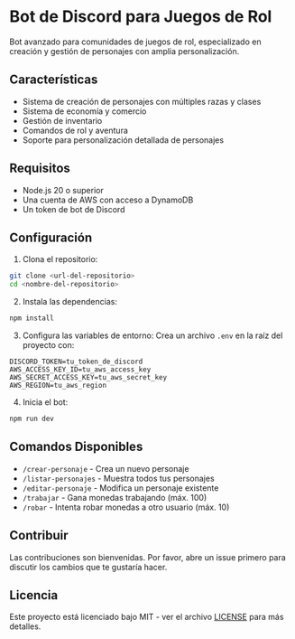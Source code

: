 # Bot de Discord para Juegos de Rol

Bot avanzado para comunidades de juegos de rol, especializado en creación y gestión de personajes con amplia personalización.

## Características

- Sistema de creación de personajes con múltiples razas y clases
- Sistema de economía y comercio
- Gestión de inventario
- Comandos de rol y aventura
- Soporte para personalización detallada de personajes

## Requisitos

- Node.js 20 o superior
- Una cuenta de AWS con acceso a DynamoDB
- Un token de bot de Discord

## Configuración

1. Clona el repositorio:
```bash
git clone <url-del-repositorio>
cd <nombre-del-repositorio>
```

2. Instala las dependencias:
```bash
npm install
```

3. Configura las variables de entorno:
Crea un archivo `.env` en la raíz del proyecto con:
```
DISCORD_TOKEN=tu_token_de_discord
AWS_ACCESS_KEY_ID=tu_aws_access_key
AWS_SECRET_ACCESS_KEY=tu_aws_secret_key
AWS_REGION=tu_aws_region
```

4. Inicia el bot:
```bash
npm run dev
```

## Comandos Disponibles

- `/crear-personaje` - Crea un nuevo personaje
- `/listar-personajes` - Muestra todos tus personajes
- `/editar-personaje` - Modifica un personaje existente
- `/trabajar` - Gana monedas trabajando (máx. 100)
- `/robar` - Intenta robar monedas a otro usuario (máx. 10)

## Contribuir

Las contribuciones son bienvenidas. Por favor, abre un issue primero para discutir los cambios que te gustaría hacer.

## Licencia

Este proyecto está licenciado bajo MIT - ver el archivo [LICENSE](LICENSE) para más detalles.
